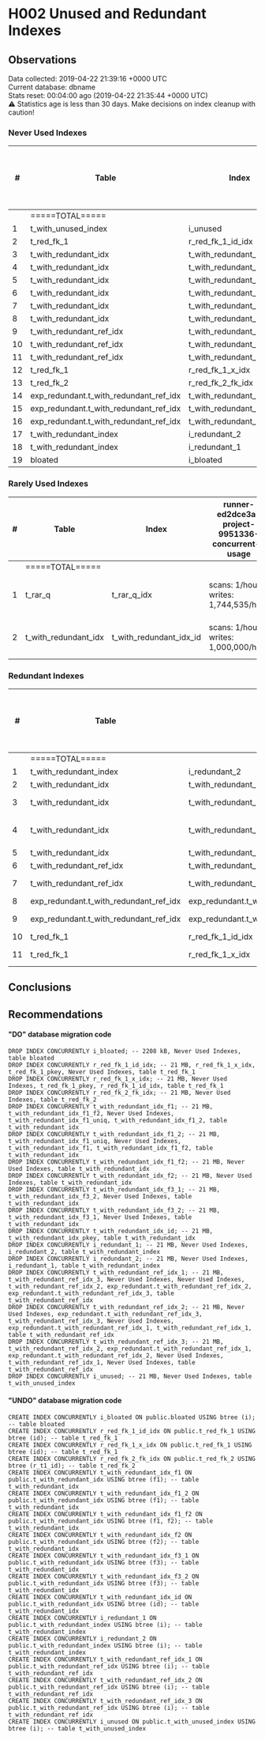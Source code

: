 # H002 Unused and Redundant Indexes #
## Observations ##
Data collected: 2019-04-22 21:39:16 +0000 UTC  
Current database: dbname  
Stats reset: 00:04:00 ago (2019-04-22 21:35:44 +0000 UTC)  
:warning: Statistics age is less than 30 days. Make decisions on index cleanup with caution!
### Never Used Indexes ###

  

\#| Table | Index | runner-ed2dce3a-project-9951336-concurrent-0 usage | &#9660;&nbsp;Index size | Table size | Supports FK
--|-------|-------|----|-----|-----|-----
&nbsp;|=====TOTAL=====|||388.18&nbsp;MiB|724.57&nbsp;MiB|
1|t_with_unused_index|i_unused|0|21.45&nbsp;MiB|34.58&nbsp;MiB|
2|t_red_fk_1|r_red_fk_1_id_idx|0|21.45&nbsp;MiB|34.58&nbsp;MiB|Yes
3|t_with_redundant_idx|t_with_redundant_idx_f3_2|0|21.45&nbsp;MiB|49.77&nbsp;MiB|
4|t_with_redundant_idx|t_with_redundant_idx_f3_1|0|21.45&nbsp;MiB|49.77&nbsp;MiB|
5|t_with_redundant_idx|t_with_redundant_idx_f2|0|21.45&nbsp;MiB|49.77&nbsp;MiB|
6|t_with_redundant_idx|t_with_redundant_idx_f1_f2|0|21.45&nbsp;MiB|49.77&nbsp;MiB|
7|t_with_redundant_idx|t_with_redundant_idx_f1_2|0|21.45&nbsp;MiB|49.77&nbsp;MiB|
8|t_with_redundant_idx|t_with_redundant_idx_f1|0|21.45&nbsp;MiB|49.77&nbsp;MiB|
9|t_with_redundant_ref_idx|t_with_redundant_ref_idx_3|0|21.45&nbsp;MiB|34.58&nbsp;MiB|
10|t_with_redundant_ref_idx|t_with_redundant_ref_idx_2|0|21.45&nbsp;MiB|34.58&nbsp;MiB|
11|t_with_redundant_ref_idx|t_with_redundant_ref_idx_1|0|21.45&nbsp;MiB|34.58&nbsp;MiB|
12|t_red_fk_1|r_red_fk_1_x_idx|0|21.45&nbsp;MiB|34.58&nbsp;MiB|Yes
13|t_red_fk_2|r_red_fk_2_fk_idx|0|21.45&nbsp;MiB|42.24&nbsp;MiB|
14|exp_redundant.t_with_redundant_ref_idx|t_with_redundant_ref_idx_3|0|21.45&nbsp;MiB|34.58&nbsp;MiB|
15|exp_redundant.t_with_redundant_ref_idx|t_with_redundant_ref_idx_2|0|21.45&nbsp;MiB|34.58&nbsp;MiB|
16|exp_redundant.t_with_redundant_ref_idx|t_with_redundant_ref_idx_1|0|21.45&nbsp;MiB|34.58&nbsp;MiB|
17|t_with_redundant_index|i_redundant_2|0|21.45&nbsp;MiB|34.58&nbsp;MiB|
18|t_with_redundant_index|i_redundant_1|0|21.45&nbsp;MiB|34.58&nbsp;MiB|
19|bloated|i_bloated|0|2.16&nbsp;MiB|3.47&nbsp;MiB|



### Rarely Used Indexes ###

  

\#| Table | Index | runner-ed2dce3a-project-9951336-concurrent-0 usage | &#9660;&nbsp;Index size | Table size | Comment | Supports FK
--|-------|-------|-----|-----|-----|----|-----
&nbsp;|=====TOTAL=====|||64.31&nbsp;MiB|99.65&nbsp;MiB||
1|t_rar_q|t_rar_q_idx|scans: 1\/hour, writes: 1,744,535\/hour|42.86&nbsp;MiB|49.88&nbsp;MiB|Low Scans, High Writes|
2|t_with_redundant_idx|t_with_redundant_idx_id|scans: 1\/hour, writes: 1,000,000\/hour|21.45&nbsp;MiB|49.77&nbsp;MiB|Low Scans, High Writes|



### Redundant Indexes ###

  

\#| Table | Index | Redundant to |runner-ed2dce3a-project-9951336-concurrent-0 usage | &#9660;&nbsp;Index size | Table size | Supports FK
--|-------|-------|--------------|--|-----|-----|-----
&nbsp;|=====TOTAL=====||||235.90&nbsp;MiB|441.06&nbsp;MiB|
1|t_with_redundant_index|i_redundant_2|i_redundant_1<br/>|0|21.45&nbsp;MiB|34.58&nbsp;MiB|
2|t_with_redundant_idx|t_with_redundant_idx_id|t_with_redundant_idx_pkey<br/>|0|21.45&nbsp;MiB|49.77&nbsp;MiB|
3|t_with_redundant_idx|t_with_redundant_idx_f1|t_with_redundant_idx_f1_f2<br/>t_with_redundant_idx_f1_uniq<br/>|0|21.45&nbsp;MiB|49.77&nbsp;MiB|
4|t_with_redundant_idx|t_with_redundant_idx_f1_2|t_with_redundant_idx_f1<br/>t_with_redundant_idx_f1_f2<br/>t_with_redundant_idx_f1_uniq<br/>|0|21.45&nbsp;MiB|49.77&nbsp;MiB|
5|t_with_redundant_idx|t_with_redundant_idx_f3_2|t_with_redundant_idx_f3_1<br/>|0|21.45&nbsp;MiB|49.77&nbsp;MiB|
6|t_with_redundant_ref_idx|t_with_redundant_ref_idx_2|t_with_redundant_ref_idx_1<br/>|0|21.45&nbsp;MiB|34.58&nbsp;MiB|
7|t_with_redundant_ref_idx|t_with_redundant_ref_idx_3|t_with_redundant_ref_idx_1<br/>t_with_redundant_ref_idx_2<br/>|0|21.45&nbsp;MiB|34.58&nbsp;MiB|
8|exp_redundant.t_with_redundant_ref_idx|exp_redundant.t_with_redundant_ref_idx_2|exp_redundant.t_with_redundant_ref_idx_1<br/>|0|21.45&nbsp;MiB|34.58&nbsp;MiB|
9|exp_redundant.t_with_redundant_ref_idx|exp_redundant.t_with_redundant_ref_idx_3|exp_redundant.t_with_redundant_ref_idx_1<br/>exp_redundant.t_with_redundant_ref_idx_2<br/>|0|21.45&nbsp;MiB|34.58&nbsp;MiB|
10|t_red_fk_1|r_red_fk_1_id_idx|t_red_fk_1_pkey<br/>|0|21.45&nbsp;MiB|34.58&nbsp;MiB|Yes
11|t_red_fk_1|r_red_fk_1_x_idx|r_red_fk_1_id_idx<br/>t_red_fk_1_pkey<br/>|0|21.45&nbsp;MiB|34.58&nbsp;MiB|Yes



## Conclusions ##


## Recommendations ##



#### "DO" database migration code ####
```
DROP INDEX CONCURRENTLY i_bloated; -- 2208 kB, Never Used Indexes, table bloated
DROP INDEX CONCURRENTLY r_red_fk_1_id_idx; -- 21 MB, r_red_fk_1_x_idx, t_red_fk_1_pkey, Never Used Indexes, table t_red_fk_1
DROP INDEX CONCURRENTLY r_red_fk_1_x_idx; -- 21 MB, Never Used Indexes, t_red_fk_1_pkey, r_red_fk_1_id_idx, table t_red_fk_1
DROP INDEX CONCURRENTLY r_red_fk_2_fk_idx; -- 21 MB, Never Used Indexes, table t_red_fk_2
DROP INDEX CONCURRENTLY t_with_redundant_idx_f1; -- 21 MB, t_with_redundant_idx_f1_f2, Never Used Indexes, t_with_redundant_idx_f1_uniq, t_with_redundant_idx_f1_2, table t_with_redundant_idx
DROP INDEX CONCURRENTLY t_with_redundant_idx_f1_2; -- 21 MB, t_with_redundant_idx_f1_uniq, Never Used Indexes, t_with_redundant_idx_f1, t_with_redundant_idx_f1_f2, table t_with_redundant_idx
DROP INDEX CONCURRENTLY t_with_redundant_idx_f1_f2; -- 21 MB, Never Used Indexes, table t_with_redundant_idx
DROP INDEX CONCURRENTLY t_with_redundant_idx_f2; -- 21 MB, Never Used Indexes, table t_with_redundant_idx
DROP INDEX CONCURRENTLY t_with_redundant_idx_f3_1; -- 21 MB, t_with_redundant_idx_f3_2, Never Used Indexes, table t_with_redundant_idx
DROP INDEX CONCURRENTLY t_with_redundant_idx_f3_2; -- 21 MB, t_with_redundant_idx_f3_1, Never Used Indexes, table t_with_redundant_idx
DROP INDEX CONCURRENTLY t_with_redundant_idx_id; -- 21 MB, t_with_redundant_idx_pkey, table t_with_redundant_idx
DROP INDEX CONCURRENTLY i_redundant_1; -- 21 MB, Never Used Indexes, i_redundant_2, table t_with_redundant_index
DROP INDEX CONCURRENTLY i_redundant_2; -- 21 MB, Never Used Indexes, i_redundant_1, table t_with_redundant_index
DROP INDEX CONCURRENTLY t_with_redundant_ref_idx_1; -- 21 MB, t_with_redundant_ref_idx_3, Never Used Indexes, Never Used Indexes, t_with_redundant_ref_idx_2, exp_redundant.t_with_redundant_ref_idx_2, exp_redundant.t_with_redundant_ref_idx_3, table t_with_redundant_ref_idx
DROP INDEX CONCURRENTLY t_with_redundant_ref_idx_2; -- 21 MB, Never Used Indexes, exp_redundant.t_with_redundant_ref_idx_3, t_with_redundant_ref_idx_3, Never Used Indexes, exp_redundant.t_with_redundant_ref_idx_1, t_with_redundant_ref_idx_1, table t_with_redundant_ref_idx
DROP INDEX CONCURRENTLY t_with_redundant_ref_idx_3; -- 21 MB, t_with_redundant_ref_idx_2, exp_redundant.t_with_redundant_ref_idx_1, exp_redundant.t_with_redundant_ref_idx_2, Never Used Indexes, t_with_redundant_ref_idx_1, Never Used Indexes, table t_with_redundant_ref_idx
DROP INDEX CONCURRENTLY i_unused; -- 21 MB, Never Used Indexes, table t_with_unused_index

```


#### "UNDO" database migration code ####
```
CREATE INDEX CONCURRENTLY i_bloated ON public.bloated USING btree (i); -- table bloated
CREATE INDEX CONCURRENTLY r_red_fk_1_id_idx ON public.t_red_fk_1 USING btree (id); -- table t_red_fk_1
CREATE INDEX CONCURRENTLY r_red_fk_1_x_idx ON public.t_red_fk_1 USING btree (id); -- table t_red_fk_1
CREATE INDEX CONCURRENTLY r_red_fk_2_fk_idx ON public.t_red_fk_2 USING btree (r_t1_id); -- table t_red_fk_2
CREATE INDEX CONCURRENTLY t_with_redundant_idx_f1 ON public.t_with_redundant_idx USING btree (f1); -- table t_with_redundant_idx
CREATE INDEX CONCURRENTLY t_with_redundant_idx_f1_2 ON public.t_with_redundant_idx USING btree (f1); -- table t_with_redundant_idx
CREATE INDEX CONCURRENTLY t_with_redundant_idx_f1_f2 ON public.t_with_redundant_idx USING btree (f1, f2); -- table t_with_redundant_idx
CREATE INDEX CONCURRENTLY t_with_redundant_idx_f2 ON public.t_with_redundant_idx USING btree (f2); -- table t_with_redundant_idx
CREATE INDEX CONCURRENTLY t_with_redundant_idx_f3_1 ON public.t_with_redundant_idx USING btree (f3); -- table t_with_redundant_idx
CREATE INDEX CONCURRENTLY t_with_redundant_idx_f3_2 ON public.t_with_redundant_idx USING btree (f3); -- table t_with_redundant_idx
CREATE INDEX CONCURRENTLY t_with_redundant_idx_id ON public.t_with_redundant_idx USING btree (id); -- table t_with_redundant_idx
CREATE INDEX CONCURRENTLY i_redundant_1 ON public.t_with_redundant_index USING btree (i); -- table t_with_redundant_index
CREATE INDEX CONCURRENTLY i_redundant_2 ON public.t_with_redundant_index USING btree (i); -- table t_with_redundant_index
CREATE INDEX CONCURRENTLY t_with_redundant_ref_idx_1 ON public.t_with_redundant_ref_idx USING btree (i); -- table t_with_redundant_ref_idx
CREATE INDEX CONCURRENTLY t_with_redundant_ref_idx_2 ON public.t_with_redundant_ref_idx USING btree (i); -- table t_with_redundant_ref_idx
CREATE INDEX CONCURRENTLY t_with_redundant_ref_idx_3 ON public.t_with_redundant_ref_idx USING btree (i); -- table t_with_redundant_ref_idx
CREATE INDEX CONCURRENTLY i_unused ON public.t_with_unused_index USING btree (i); -- table t_with_unused_index

```



